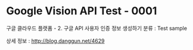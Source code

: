 # Google Vision API Test - 0001
구글 클라우드 플랫폼 - 2. 구글 API 사용자 인증 정보 생성하기
분류 : Test sample

상세 정보 : http://blog.danggun.net/4629
